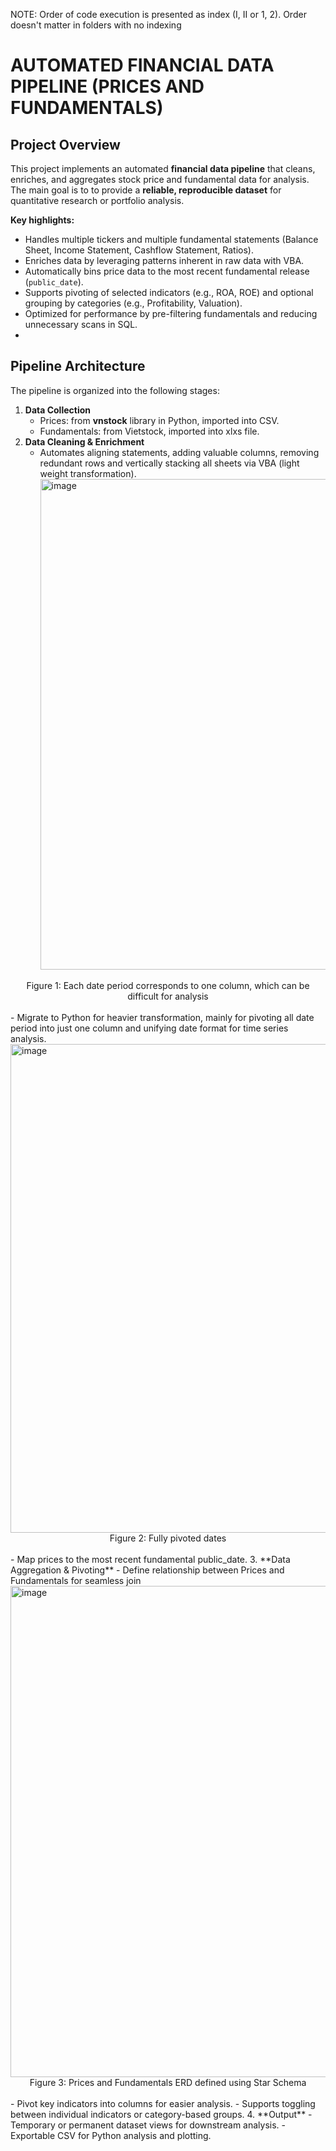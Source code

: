 NOTE: Order of code execution is presented as index (I, II or 1, 2). Order doesn't matter in folders with no indexing
# AUTOMATED FINANCIAL DATA PIPELINE (PRICES AND FUNDAMENTALS)
## Project Overview
This project implements an automated **financial data pipeline** that cleans, enriches, and aggregates stock price and fundamental data for analysis.
The main goal is to to provide a **reliable, reproducible dataset** for quantitative research or portfolio analysis.

**Key highlights:**
- Handles multiple tickers and multiple fundamental statements (Balance Sheet, Income Statement, Cashflow Statement, Ratios).
- Enriches data by leveraging patterns inherent in raw data with VBA.
- Automatically bins price data to the most recent fundamental release (`public_date`).
- Supports pivoting of selected indicators (e.g., ROA, ROE) and optional grouping by categories (e.g., Profitability, Valuation).
- Optimized for performance by pre-filtering fundamentals and reducing unnecessary scans in SQL.
- 
## Pipeline Architecture
The pipeline is organized into the following stages:
1. **Data Collection**
    - Prices: from **vnstock** library in Python, imported into CSV.
    - Fundamentals: from Vietstock, imported into xlxs file.
2. **Data Cleaning & Enrichment**
    - Automates aligning statements, adding valuable columns, removing redundant rows and vertically stacking all sheets via VBA (light weight transformation).
      <img width="1919" height="785" alt="image" src="https://github.com/user-attachments/assets/65bc34d5-17df-41f2-8b7c-20861d040d9f" />
<div align = "center"> Figure 1: Each date period corresponds to one column, which can be difficult for analysis </div>
<br>
    - Migrate to Python for heavier transformation, mainly for pivoting all date period into just one column and unifying date format for time series analysis.
    <img width="1919" height="782" alt="image" src="https://github.com/user-attachments/assets/99614d5a-9f10-43b4-a9d5-9681ef51396f" />
<div align = "center"> Figure 2: Fully pivoted dates </div>
<br>
    - Map prices to the most recent fundamental public_date.
3. **Data Aggregation & Pivoting**
    - Define relationship between Prices and Fundamentals for seamless join 
    <img width="961" height="786" alt="image" src="https://github.com/user-attachments/assets/60d989da-784e-418c-af54-d2cbd5326fde" />
    <div align = "center"> Figure 3: Prices and Fundamentals ERD defined using Star Schema </div>
<br>
    - Pivot key indicators into columns for easier analysis.
    - Supports toggling between individual indicators or category-based groups.
4. **Output**
    - Temporary or permanent dataset views for downstream analysis.
    - Exportable CSV for Python analysis and plotting.
